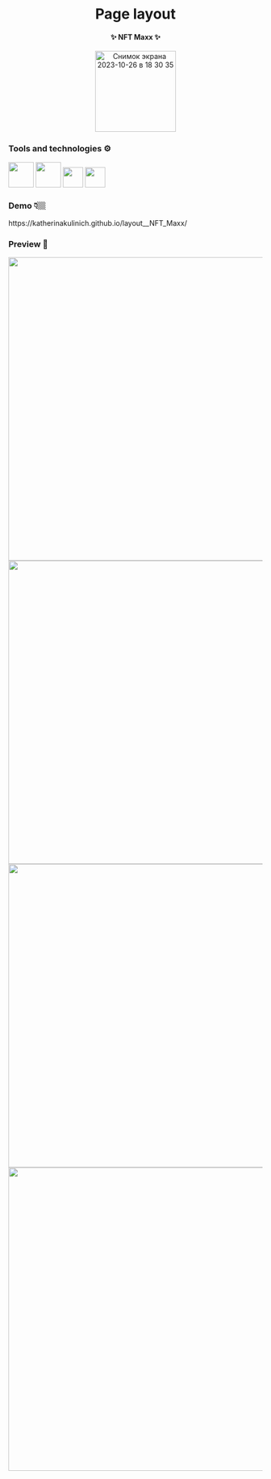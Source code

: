 

<h1 align="center">Page layout</h1>
<h4  align="center"> ✨ NFT Maxx ✨</h4>

<p  align="center">
  <img width="160" alt="Снимок экрана 2023-10-26 в 18 30 35" src="https://github.com/KatherinaKulinich/layout__NFT_Maxx/assets/109860560/0d152056-0a5c-4401-bbc8-b460a928e620">
</p>

<h3>Tools and technologies ⚙️ </h3>
<span>
  <img width='50' src="https://user-images.githubusercontent.com/25181517/192158954-f88b5814-d510-4564-b285-dff7d6400dad.png"/>
</span>
<span>
  <img width='50' src="https://user-images.githubusercontent.com/25181517/183898674-75a4a1b1-f960-4ea9-abcb-637170a00a75.png"/>
</span>
<span>
  <img width='40' src="https://user-images.githubusercontent.com/25181517/192158956-48192682-23d5-4bfc-9dfb-6511ade346bc.png"/>
</span>
<span>
  <img width='40' src="https://github.com/marwin1991/profile-technology-icons/assets/62091613/b40892ef-efb8-4b0e-a6b5-d1cfc2f3fc35"/>
</span>


<h3>Demo 👇🏼</h3>
<p>https://katherinakulinich.github.io/layout__NFT_Maxx/</p>

<h3>Preview 👀</h3>
<p align='center'>
  <img width='600' src="https://github.com/KatherinaKulinich/layout__NFT_Maxx/assets/109860560/0da768fb-7d63-41e1-beea-ed529be56422"/>
  <img width='600' src="https://github.com/KatherinaKulinich/layout__NFT_Maxx/assets/109860560/f7c15061-2033-46a0-9b64-a1ac70093d0b"/>
  <img width='600' src="https://github.com/KatherinaKulinich/layout__NFT_Maxx/assets/109860560/d4f6e0ab-011b-4ace-bd86-dc41632f1f86"/>
  <img width='600' src="https://github.com/KatherinaKulinich/layout__NFT_Maxx/assets/109860560/66296fea-b898-4712-8262-7839d79dd4a1"/>
</p>




